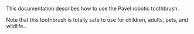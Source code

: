This documentation describes how to use the Pavel robotic toothbrush.

Note that this toothbrush is totally safe to use for children, adults, pets, and wildlife..
